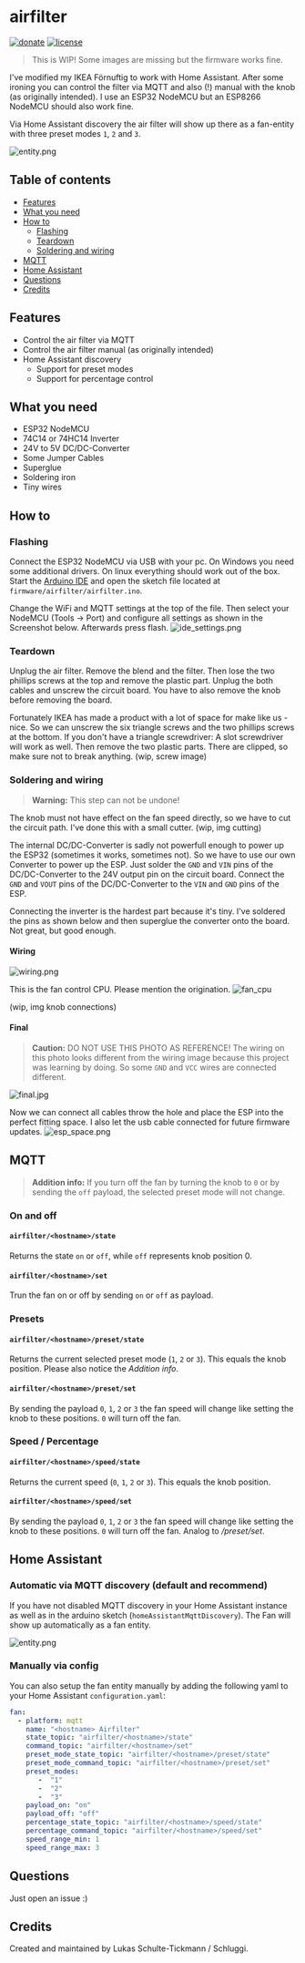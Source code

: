 # airfilter
[![donate](https://img.shields.io/badge/donate-PayPal-blue.svg)](https://www.paypal.com/cgi-bin/webscr?cmd=_s-xclick&hosted_button_id=KPG2MY37LCC24&source=url)
[![license](https://img.shields.io/badge/license-MIT-yellow.svg)](https://github.com/Schluggi/airfilter/blob/master/LICENSE.txt)

> This is WIP! Some images are missing but the firmware works fine. 

I've modified my IKEA Förnuftig to work with Home Assistant. After some ironing you can control the filter via MQTT and
also (!) manual with the knob (as originally intended).
I use an ESP32 NodeMCU but an ESP8266 NodeMCU should also work fine.

Via Home Assistant discovery the air filter will show up there as a fan-entity with three preset modes `1`, `2` and `3`.

![entity.png](images/entity.png)

## Table of contents
- [Features](https://github.com/Schluggi/airfilter#features)
- [What you need](https://github.com/Schluggi/airfilter#what-you-need)
- [How to](https://github.com/Schluggi/airfilter#how-to)
  - [Flashing](https://github.com/Schluggi/airfilter#flashing)
  - [Teardown](https://github.com/Schluggi/airfilter#teardown)
  - [Soldering and wiring](https://github.com/Schluggi/airfilter#soldering-and-wiring)
- [MQTT](https://github.com/Schluggi/airfilter#mqtt)
- [Home Assistant](https://github.com/Schluggi/airfilter#home-assistant)
- [Questions](https://github.com/Schluggi/airfilter#questions)
- [Credits](https://github.com/Schluggi/airfilter#credits)

## Features
- Control the air filter via MQTT
- Control the air filter manual (as originally intended)
- Home Assistant discovery
  - Support for preset modes
  - Support for percentage control

## What you need
- ESP32 NodeMCU
- 74C14 or 74HC14 Inverter
- 24V to 5V DC/DC-Converter
- Some Jumper Cables
- Superglue
- Soldering iron
- Tiny wires


## How to
### Flashing
Connect the ESP32 NodeMCU via USB with your pc. On Windows you need some additional drivers. On linux everything should 
work out of the box. 
Start the [Arduino IDE](https://www.arduino.cc/en/software) and open the sketch file located at 
`firmware/airfilter/airfilter.ino`.

Change the WiFi and MQTT settings at the top of the file. Then select your NodeMCU (Tools -> Port) and
configure all settings as shown in the Screenshot below. Afterwards press flash.
![ide_settings.png](images/ide_settings.png)


### Teardown
Unplug the air filter. 
Remove the blend and the filter. Then lose the two phillips screws at the top and remove the plastic part. Unplug the 
both cables and unscrew the circuit board. You have to also remove the knob before removing the board.

Fortunately IKEA has made a product with a lot of space for make like us - nice. So we can unscrew the six triangle 
screws and the two phillips screws at the bottom. If you don't have a triangle screwdriver: A slot screwdriver will 
work as well. Then remove the two plastic parts. There are clipped, so make sure not to break anything.
(wip, screw image)

### Soldering and wiring
> **Warning:** This step can not be undone!
 
The knob must not have effect on the fan speed directly, so we have to cut the circuit path. I've done this with a 
small cutter.
(wip, img cutting)

The internal DC/DC-Converter is sadly not powerfull enough to power up the ESP32 (sometimes it works, sometimes not).
So we have to use our own Converter to power up the ESP. Just solder the `GND` and `VIN` pins of the DC/DC-Converter to
the 24V output pin on the circuit board. Connect the `GND` and `VOUT` pins of the DC/DC-Converter to the `VIN` and 
`GND` pins of the ESP.

Connecting the inverter is the hardest part because it's tiny. I've soldered the pins as shown below and then superglue 
the converter onto the board. Not great, but good enough.


#### Wiring
![wiring.png](images/wiring.jpg)

This is the fan control CPU. Please mention the origination. 
![fan_cpu](images/fan_cpu.png)

(wip, img knob connections)

#### Final
> **Caution:** DO NOT USE THIS PHOTO AS REFERENCE! 
> The wiring on this photo looks different from the wiring image because this project
> was learning by doing. So some `GND` and `VCC` wires are connected different.

![final.jpg](images/final.jpg)

Now we can connect all cables throw the hole and place the ESP into the perfect fitting space. I also let the usb cable
connected for future firmware updates. 
![esp_space.png](images/esp_space.png)


## MQTT
> **Addition info:** If you turn off the fan by turning the knob to `0` or by sending the `off` payload, the 
> selected preset mode will not change. 

### On and off
#### `airfilter/<hostname>/state`
Returns the state `on` or `off`, while `off` represents knob position 0.

#### `airfilter/<hostname>/set`
Trun the fan on or off by sending `on` or `off` as payload. 

### Presets
#### `airfilter/<hostname>/preset/state`
Returns the current selected preset mode (`1`, `2` or `3`). This equals the knob position. 
Please also notice the *Addition info*.

#### `airfilter/<hostname>/preset/set`
By sending the payload `0`, `1`, `2` or `3` the fan speed will change like setting the knob to these positions.
`0` will turn off the fan.

### Speed / Percentage
#### `airfilter/<hostname>/speed/state`
Returns the current speed (`0`, `1`, `2` or `3`). This equals the knob position.

#### `airfilter/<hostname>/speed/set`
By sending the payload `0`, `1`, `2` or `3` the fan speed will change like setting the knob to these positions.
`0` will turn off the fan. Analog to _/preset/set_.


## Home Assistant
### Automatic via MQTT discovery (default and recommend)
If you have not disabled MQTT discovery in your Home Assistant instance as well as in the arduino sketch 
(`homeAssistantMqttDiscovery`). The Fan will show up automatically as a fan entity.

![entity.png](images/entity.png)

### Manually via config
You can also setup the fan entity manually by adding the following yaml to your Home Assistant `configuration.yaml`:
```yaml
fan:
  - platform: mqtt
    name: "<hostname> Airfilter"
    state_topic: "airfilter/<hostname>/state"
    command_topic: "airfilter/<hostname>/set"
    preset_mode_state_topic: "airfilter/<hostname>/preset/state"
    preset_mode_command_topic: "airfilter/<hostname>/preset/set"
    preset_modes:
       -  "1"
       -  "2"
       -  "3"
    payload_on: "on"
    payload_off: "off"
    percentage_state_topic: "airfilter/<hostname>/speed/state"
    percentage_command_topic: "airfilter/<hostname>/speed/set"    
    speed_range_min: 1
    speed_range_max: 3
```


## Questions
Just open an issue :)

## Credits 
Created and maintained by Lukas Schulte-Tickmann / Schluggi.